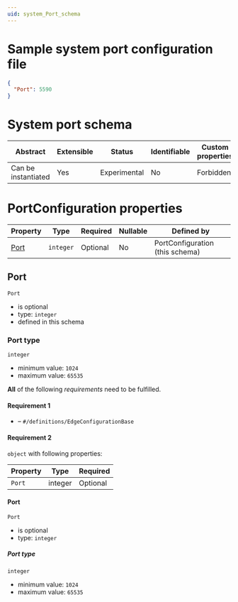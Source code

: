 ```yaml
---
uid: system_Port_schema
---
```


# Sample system port configuration file

```json
{
  "Port": 5590
}
```

# System port schema

| Abstract            | Extensible | Status       | Identifiable | Custom properties | Additional properties | Defined in                                         |
| ------------------- | ---------- | ------------ | ------------ | ----------------- | --------------------- | -------------------------------------------------- |
| Can be instantiated | Yes        | Experimental | No           | Forbidden         | Forbidden             | [System_Port_schema.json](System_Port_schema.json) |

# PortConfiguration properties

| Property      | Type      | Required | Nullable | Defined by                      |
| ------------- | --------- | -------- | -------- | ------------------------------- |
| [Port](#port) | `integer` | Optional | No       | PortConfiguration (this schema) |

## Port

`Port`

- is optional
- type: `integer`
- defined in this schema

### Port type

`integer`

- minimum value: `1024`
- maximum value: `65535`

**All** of the following _requirements_ need to be fulfilled.

#### Requirement 1

- []() – `#/definitions/EdgeConfigurationBase`

#### Requirement 2

`object` with following properties:

| Property | Type    | Required |
| -------- | ------- | -------- |
| `Port`   | integer | Optional |

#### Port

`Port`

- is optional
- type: `integer`

##### Port type

`integer`

- minimum value: `1024`
- maximum value: `65535`
